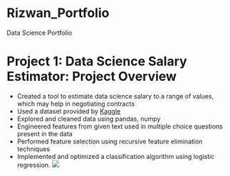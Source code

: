 # Rizwan_Portfolio
Data Science Portfolio
# Project 1: Data Science Salary Estimator: Project Overview
* Created a tool to estimate data science salary to a range of values, which may help in negotiating contracts
* Used a dataset provided by [Kaggle](https://www.kaggle.com/c/kaggle-survey-2019/data)
* Explored and cleaned data using pandas, numpy
* Engineered features from given text used in multiple choice questions present in the data
* Performed feature selection using recursive feature elimination techniques
* Implemented and optimized a classification algorithm using logistic regression.
![](https://github.com/Alliriz/Rizwan_Portfolio/blob/main/Images/Salary-Experience.png)
